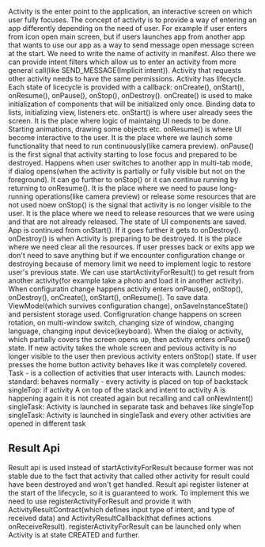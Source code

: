 Activity is the enter point to the application, an interactive screen on which user fully focuses.
The concept of activity is to provide a way of entering an app differently depending on the need of
user. For example if user enters from icon open main screen, but if users launches app from another
app that wants to use our app as a way to send message open message screen at the start. We need to
write the name of activity in manifest. Also there we can provide intent filters which allow us to
enter an activity from more general call(like SEND_MESSAGE(Implicit intent)). Activity that requests
other activity needs to have the same permissions.
Activity has lifecycle. Each state of licecycle is provided with a callback: onCreate(), onStart(),
onResume(), onPause(), onStop(), onDestroy(). 
onCreate() is used to make initialization of components that will be initialized only once. Binding
data to lists, initializing view, listeners etc.
onStart() is where user already sees the screen. It is the place where logic of maintaing UI needs to
be done. Starting animations, drawing some objects etc.
onResume() is where UI become interactive to the user. It is the place where we launch some 
functionality that need to run continuously(like camera preview).
onPause() is the first signal that activity starting to lose focus and prepared to be destroyed. 
Happens when user switches to another app in multi-tab mode, if dialog opens(when the activity is
partially or fully visible but not on the foreground). It can go further to onStop() or it can
continue running by returning to onResume(). It is the place where we need to pause long-running
operations(like camera preview) or release some resources that are not used noew
onStop() is the signal that activity is no longer visible to the user. It is the place where we need
to release resources that we were using and that are not already released. The state of UI components
are saved. App is continued from onStart(). If it goes further it gets to onDestroy().
onDestroy() is when Activity is preparing to be destroyed. It is the place where we need clear all
the resources. If user presses back or exits app we don't need to save anything but if we encounter
configuration change or destroying because of memory limit we need to implement logic to restore
user's previous state.
We can use startActivityForResult() to get result from another activity(for example take a photo and load it in another activity).
When configuratin change happens activity enters onPause(), onStop(), onDestroy(), onCreate(), onStart(), onResume(). To save data ViewModel(which survives configuration change), onSaveInstanceState() and persistent storage used. 
Configruration change happens on screen rotation, on multi-window switch, changing size of window, changing language, changing input device(keyboard).
When the dialog or activity, which partially covers the screen opens up, then activity enters onPause() state. If new activity takes the whole screen and pevious activity is no longer visible to the user then previous activity enters onStop() state. If user presses the home button activity behaves like it was completely covered.
Task - is a collection of activities that user interacts with.
Launch modes:
standard: behaves normally - every activity is placed on top of backstack
singleTop: if activity A on top of the stack and intent to activity A is happening again it is not created again but recalling and call onNewIntent()
singleTask: Activity is launched in separate task and behaves like singleTop
singleTask: Activity is launched in singleTask and every other activities are opened in different task
## Result Api
Result api is used instead of startActivityForResult because former was not stable due to the fact that activity that called other activity for result could have been destroyed and won't get handled. Result api register listener at the start of the lifecycle, so it is guaranteed to work. To implement this we need to use registerActivityForResult and provide it with ActivityResultContract(which defines input type of intent, and type of received data) and ActivityResultCallback(that defines actions onReceiveResult). registerActivityForResult can be launched only when Activity is at state CREATED and further.
